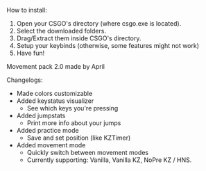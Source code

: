 How to install:

1. Open your CSGO's directory (where csgo.exe is located).
2. Select the downloaded folders.
3. Drag/Extract them inside CSGO's directory.
4. Setup your keybinds (otherwise, some features might not work)
5. Have fun!

Movement pack 2.0
made by April

Changelogs:
  - Made colors customizable
  - Added keystatus visualizer
    - See which keys you're pressing
  - Added jumpstats
    - Print more info about your jumps
  - Added practice mode
    - Save and set position (like KZTimer)
  - Added movement mode
    - Quickly switch between movement modes
    - Currently supporting: Vanilla, Vanilla KZ, NoPre KZ / HNS.
